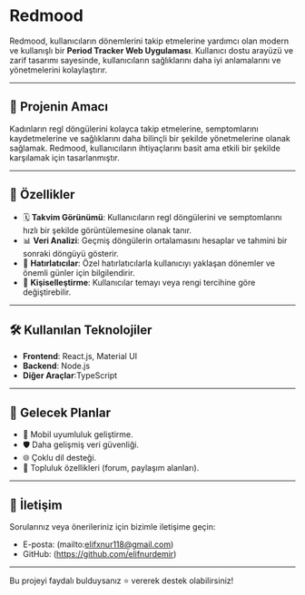 # Redmood

Redmood, kullanıcıların dönemlerini takip etmelerine yardımcı olan modern ve kullanışlı bir **Period Tracker Web Uygulaması**. Kullanıcı dostu arayüzü ve zarif tasarımı sayesinde, kullanıcıların sağlıklarını daha iyi anlamalarını ve yönetmelerini kolaylaştırır.

---

## 🎯 Projenin Amacı
Kadınların regl döngülerini kolayca takip etmelerine, semptomlarını kaydetmelerine ve sağlıklarını daha bilinçli bir şekilde yönetmelerine olanak sağlamak. Redmood, kullanıcıların ihtiyaçlarını basit ama etkili bir şekilde karşılamak için tasarlanmıştır.

---

## 🚀 Özellikler
- 🗓️ **Takvim Görünümü**: Kullanıcıların regl döngülerini ve semptomlarını hızlı bir şekilde görüntülemesine olanak tanır.
- 📊 **Veri Analizi**: Geçmiş döngülerin ortalamasını hesaplar ve tahmini bir sonraki döngüyü gösterir.
- 🔔 **Hatırlatıcılar**: Özel hatırlatıcılarla kullanıcıyı yaklaşan dönemler ve önemli günler için bilgilendirir.
- 🎨 **Kişiselleştirme**: Kullanıcılar temayı veya rengi tercihine göre değiştirebilir.

---

## 🛠️ Kullanılan Teknolojiler
- **Frontend**: React.js, Material UI
- **Backend**: Node.js
- **Diğer Araçlar**:TypeScript

---

## 🌟 Gelecek Planlar
- 📱 Mobil uyumluluk geliştirme.
- 🛡️ Daha gelişmiş veri güvenliği.
- 🌐 Çoklu dil desteği.
- 🤝 Topluluk özellikleri (forum, paylaşım alanları).

---

## 💌 İletişim
Sorularınız veya önerileriniz için bizimle iletişime geçin:
- E-posta: (mailto:elifxnur118@gmail.com)
- GitHub: (https://github.com/elifnurdemir)

---

Bu projeyi faydalı bulduysanız ⭐ vererek destek olabilirsiniz!
